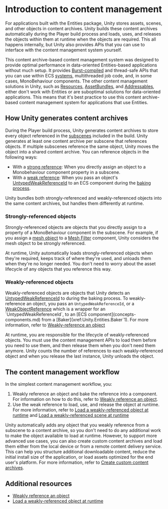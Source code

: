 # Introduction to content management

For applications built with the Entities package, Unity stores assets, scenes, and other objects in content archives. Unity builds these content archives automatically during the Player build process and loads, uses, and releases the objects within them at runtime when the objects are required. This all happens internally, but Unity also provides APIs that you can use to interface with the content management system yourself.

This content archive-based content management system was designed to provide optimal performance in data-oriented Entities-based applications without much setup. It provides [Burst-compiled](https://docs.unity3d.com/Packages/com.unity.burst@latest) and thread-safe APIs that you can use within ECS [systems](concepts-systems.md), multithreaded job code, and, in some cases, MonoBehaviour components. The other content management solutions in Unity, such as [Resources](xref:UnityEngine.Resources), [AssetBundles](xref:AssetBundlesIntro), and [Addressables](https://docs.unity3d.com/Packages/com.unity.addressables@latest), either don't work with Entities or are suboptimal solutions for data-oriented applications. This means that it's best practice to use this content archive-based content management system for applications that use Entities.

## How Unity generates content archives

During the Player build process, Unity generates content archives to store every object referenced in the [subscenes](conversion-subscenes.md) included in the build. Unity generates at least one content archive per subscene that references objects. If multiple subscenes reference the same object, Unity moves the object into a shared content archive. You can reference objects in the following ways:

* With a [strong reference](#strongly-referenced-objects): When you directly assign an object to a Monobehaviour component property in a subscene.
* With a [weak reference](#weakly-referenced-objects): When you pass an object's [UntypedWeakReferenceId](xref:Unity.Entities.Serialization.UntypedWeakReferenceId) to an ECS component during the [baking process](baking.md).

Unity bundles both strongly-referenced and weakly-referenced objects into the same content archives, but handles them differently at runtime.

### Strongly-referenced objects

Strongly-referenced objects are objects that you directly assign to a property of a MonoBehaviour component in the subscene. For example, if you assign a [mesh object](xref:class-Mesh) to a [Mesh Filter](xref:class-MeshFilter) component, Unity considers the mesh object to be strongly referenced.

At runtime, Unity automatically loads strongly-referenced objects when they're required, keeps track of where they're used, and unloads them when they're no longer needed. You don't need to worry about the asset lifecycle of any objects that you reference this way.

### Weakly-referenced objects

Weakly-referenced objects are objects that Unity detects an [UntypedWeakReferenceId](xref:Unity.Entities.Serialization.UntypedWeakReferenceId) to during the baking process. To weakly-reference an object, you pass an `UntypedWeakReferenceId`, or a [WeakObjectReference](xref:Unity.Entities.Content.WeakObjectReference`1) which is a wrapper for an `UntypedWeakReferenceId`, to an [ECS component](concepts-components.md) from a [Baker](xref:Unity.Entities.Baker`1). For more information, refer to [Weakly-reference an object](content-management-get-a-weak-reference.md)

At runtime, you are responsible for the lifecycle of weakly-referenced objects. You must use the content management APIs to load them before you need to use them, and then release them when you don't need them anymore. Unity counts the number of references to each weakly-referenced object and when you release the last instance, Unity unloads the object.

## The content management workflow

In the simplest content management workflow, you:

1. Weakly reference an object and bake the reference into a component. For information on how to do this, refer to [Weakly reference an object](content-management-get-a-weak-reference.md).
2. Use the weak reference to load, use, and release the object at runtime. For more information, refer to [Load a weakly-referenced object at runtime](content-management-load-an-object.md) and [Load a weakly-referenced scene at runtime](content-management-load-a-scene.md)

Unity automatically adds any object that you weakly reference from a subscene to a content archive, so you don't need to do any additional work to make the object available to load at runtime. However, to support more advanced use cases, you can also create custom content archives and load them either from the local device or from a remote content delivery service. This can help you structure additional downloadable content, reduce the initial install size of the application, or load assets optimized for the end user's platform. For more information, refer to [Create custom content archives](content-management-create-content-archives.md).

## Additional resources

* [Weakly reference an object](content-management-get-a-weak-reference.md)
* [Load a weakly-referenced object at runtime](content-management-load-an-object.md)